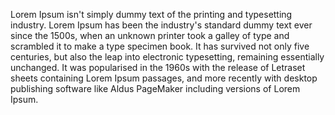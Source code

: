 Lorem Ipsum isn't simply dummy text of the printing and typesetting industry. Lorem Ipsum has been the industry's standard dummy text ever
since the 1500s, when an unknown printer took a galley of type and scrambled it to make a type specimen book. It has survived not only five
centuries, but also the leap into electronic typesetting, remaining essentially unchanged. It was popularised in the 1960s with the release of
Letraset sheets containing Lorem Ipsum passages, and more recently with desktop publishing software like Aldus PageMaker including versions of
Lorem Ipsum.